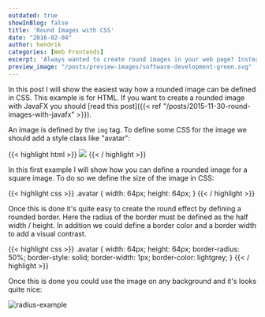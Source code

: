 ```yaml
---
outdated: true
showInBlog: false
title: 'Round Images with CSS'
date: "2016-02-04"
author: hendrik
categories: [Web Frontends]
excerpt: 'Always wanted to create round images in your web page? Instead of doing this with a graphic editor by hand you can use CSS to show a rounded image based on a regular image on your page.'
preview_image: "/posts/preview-images/software-development-green.svg"
---
```

In this post I will show the easiest way how a rounded image can be defined in CSS. This example is for HTML. If you want to create a rounded image with JavaFX you should [read this post]({{< ref "/posts/2015-11-30-round-images-with-javafx" >}}).

An image is defined by the `img` tag. To define some CSS for the image we should add a style class like "avatar":

{{< highlight html >}}
<img class="avatar" src="dude.png">
{{< / highlight >}}

In this first example I will show how you can define a rounded image for a square image. To do so we define the size of the image in CSS:

{{< highlight css >}}
.avatar {
    width: 64px;
    height: 64px;
}
{{< / highlight >}}

Once this is done it's quite easy to create the round effect by defining a rounded border. Here the radius of the border must be defined as the half width / height. In addition we could define a border color and a border width to add a visual contrast.

{{< highlight css >}}
.avatar {
    width: 64px;
    height: 64px;
    border-radius: 50%;
    border-style: solid;
    border-width: 1px;
    border-color: lightgrey;
}
{{< / highlight >}}

Once this is done you could use the image on any background and it's looks quite nice:

![radius-example](/posts/guigarage-legacy/radius-example.png)
